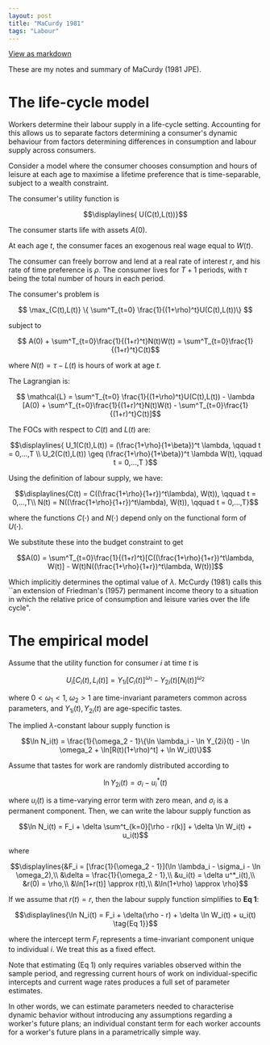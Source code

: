 ```yaml
---
layout: post
title: "MaCurdy 1981"
tags: "Labour"
---
```


<a href="https://github.com/chiangnicholas/chiangnicholas.github.io/blob/main/_posts/2024-11-21-MaCurdy-1981.md">View as markdown</a>
<a id="post-top"></a>

These are my notes and summary of MaCurdy (1981 JPE).

# The life-cycle model

Workers determine their labour supply in a life-cycle setting. Accounting for this allows us to separate factors determining a consumer's dynamic behaviour from factors determining differences in consumption and labour supply across consumers.

Consider a model where the consumer chooses consumption and hours of leisure at each age to maximise a lifetime preference that is time-separable, subject to a wealth constraint.

The consumer's utility function is
```math
\displaylines{
    U(C(t),L(t))}
```

The consumer starts life with assets $A(0)$. 

At each age $t$, the consumer faces an exogenous real wage equal to $W(t)$.

The consumer can freely borrow and lend at a real rate of interest $r$, and his rate of time preference is $\rho$. The consumer lives for $T+1$ periods, with $\tau$ being the total number of hours in each period.

The consumer's problem is
```math
    \max_{C(t),L(t)} \{ \sum^T_{t=0} \frac{1}{(1+\rho)^t}U(C(t),L(t))\} 
```
subject to 
```math
    A(0) + \sum^T_{t=0}\frac{1}{(1+r)^t}N(t)W(t) = \sum^T_{t=0}\frac{1}{(1+r)^t}C(t)
```
where $N(t) = \tau - L(t)$ is hours of work at age $t$.

The Lagrangian is:
```math
    \mathcal{L} = \sum^T_{t=0} \frac{1}{(1+\rho)^t}U(C(t),L(t)) - \lambda [A(0) + \sum^T_{t=0}\frac{1}{(1+r)^t}N(t)W(t) - \sum^T_{t=0}\frac{1}{(1+r)^t}C(t)]
```
The FOCs with respect to $C(t)$ and $L(t)$ are:
```math
\displaylines{
    U_1(C(t),L(t)) = (\frac{1+\rho}{1+\beta})^t \lambda, \qquad t = 0,...,T \\
    U_2(C(t),L(t)) \geq (\frac{1+\rho}{1+\beta})^t \lambda W(t), \qquad t = 0,...,T
}
```
Using the definition of labour supply, we have:
```math
\displaylines{C(t) = C((\frac{1+\rho}{1+r})^t\lambda), W(t)), \qquad t = 0,...,T\\
    N(t) = N((\frac{1+\rho}{1+r})^t\lambda), W(t)), \qquad t = 0,...,T}
```
where the functions $C(\cdot)$ and $N(\cdot)$ depend only on the functional form of $U(\cdot)$.

We substitute these into the budget constraint to get
```math
A(0) = \sum^T_{t=0}\frac{1}{(1+r)^t}[C((\frac{1+\rho}{1+r})^t\lambda, W(t)] - W(t)N((\frac{1+\rho}{1+r})^t\lambda, W(t))]
```
Which implicitly determines the optimal value of $\lambda$. McCurdy (1981) calls this ``an extension of Friedman's (1957) permanent income theory to a situation in which the relative price of consumption and leisure varies over the life cycle".

# The empirical model

Assume that the utility function for consumer $i$ at time $t$ is
```math 
U_i[C_i(t),L_i(t)] = Y_{1i}[C_i(t)]^{\omega_1} - Y_{2i}(t)[N_i(t)]^{\omega_2}
```
where $0 < \omega_1 < 1$, $\omega_2 > 1$ are time-invariant parameters common across parameters, and $Y_{1i}(t),Y_{2i}(t)$ are age-specific tastes.

The implied $\lambda$-constant labour supply function is
```math 
\ln N_i(t) = \frac{1}{\omega_2 - 1}\{\ln \lambda_i - \ln Y_{2i}(t) - \ln \omega_2 + \ln[R(t)(1+\rho)^t] + \ln W_i(t)\}
```

Assume that tastes for work are randomly distributed according to 
```math 
\ln Y_{2i}(t) = \sigma_i - u^*_i(t)
```
where $u_i(t)$ is a time-varying error term with zero mean, and $\sigma_i$ is a permanent component. Then, we can write the labour supply function as
```math
\ln N_i(t) = F_i + \delta \sum^t_{k=0}[\rho - r(k)] + \delta \ln W_i(t) + u_i(t)
```
where
```math
\displaylines{&F_i = [\frac{1}{\omega_2 - 1}](\ln \lambda_i - \sigma_i - \ln \omega_2),\\
    &\delta = \frac{1}{\omega_2 - 1},\\
    &u_i(t) = \delta u^*_i(t),\\
    &r(0) = \rho,\\
    &\ln[1+r(t)] \approx r(t),\\
    &\ln(1+\rho) \approx \rho}
```

If we assume that $r(t) = r$, then the labour supply function simplifies to **Eq 1**:
```math
\displaylines{\ln N_i(t) = F_i + \delta(\rho - r) + \delta \ln W_i(t) + u_i(t) \tag{Eq 1}}
```
where the intercept term $F_i$ represents a time-invariant component unique to individual $i$. We treat this as a fixed effect.

Note that estimating (Eq 1) only requires variables observed within the sample period, and regressing current hours of work on individual-specific intercepts and current wage rates produces a full set of parameter estimates. 

In other words, we can estimate parameters needed to characterise dynamic behavior without introducing any assumptions regarding a worker's future plans; an individual constant term for each worker accounts for a worker's future plans in a parametrically simple way.
